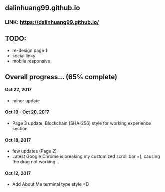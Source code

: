 

## dalinhuang99.github.io

### LINK: https://dalinhuang99.github.io/


## TODO: 
* re-design page 1
* social links
* mobile responsive


## Overall progress... (65% complete)

#### Oct 22, 2017
* minor update

#### Oct 19 - Oct 20, 2017
* Page 3 update, Blockchain (SHA-256) style for working experience section

#### Oct 18, 2017
* few updates (Page 2)
* Latest Google Chrome is breaking my customized scroll bar =(, causing the drag not working...

#### Oct 12, 2017

* Add About Me terminal type style =D


